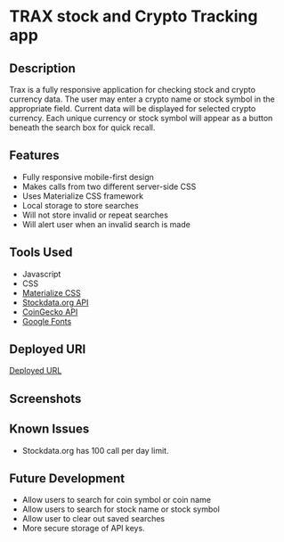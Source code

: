 # TRAX stock and Crypto Tracking app

## Description  
  
Trax is a fully responsive application for checking stock and crypto currency data.  The user may enter a crypto name or stock symbol in the appropriate field.  Current data will be displayed for selected crypto currency.  Each unique currency or stock symbol will appear as a button beneath the search box for quick recall.  

## Features

* Fully responsive mobile-first design
* Makes calls from two different server-side CSS
* Uses Materialize CSS framework
* Local storage to store searches
* Will not store invalid or repeat searches
* Will alert user when an invalid search is made

## Tools Used

* Javascript
* CSS
* [Materialize CSS](https://materializecss.com/)
* [Stockdata.org API](https://www.stockdata.org/)
* [CoinGecko API](https://www.coingecko.com/en)
* [Google Fonts](https://fonts.google.com/)


## Deployed URl
[Deployed URL](https://aneslin.github.io/trax-crypto-stock-tracker/)


## Screenshots


## Known Issues

* Stockdata.org has 100 call per day limit.

## Future Development

* Allow users to search for coin symbol or coin name
* Allow users to search for stock name or stock symbol
* Allow user to clear out saved searches
* More secure storage of API keys.  
